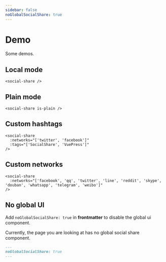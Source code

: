 ```yaml
---
sidebar: false
noGlobalSocialShare: true
---
```


# Demo

Some demos.

## Local mode

``` vue
<social-share />
```
<social-share />

## Plain mode

``` vue
<social-share is-plain />
```

<social-share is-plain />

## Custom hashtags

``` vue
<social-share 
  :networks="['twitter', 'facebook']" 
  :tags="['SocialShare', 'VuePress']" 
/>
```

<social-share :networks="['twitter', 'facebook']" :tags="['SocialShare', 'VuePress']" />

## Custom networks

``` vue
<social-share 
  :networks="['facebook', 'qq', 'twitter', 'line', 'reddit', 'skype', 'douban', 'whatsapp', 'telegram', 'weibo']" 
/>
```

<social-share :networks="['facebook', 'qq', 'twitter', 'line', 'reddit', 'skype', 'douban', 'whatsapp', 'telegram', 'weibo']" />

## No global UI

Add `noGlobalSocialShare: true` in **frontmatter** to disable the global ui component.

Currently, the page you are looking at has no global social share component.

``` markdown
---
noGlobalSocialShare: true
---
```

